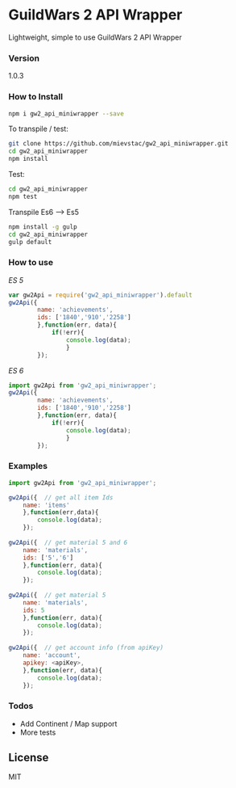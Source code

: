 # GuildWars 2 API Wrapper

Lightweight, simple to use GuildWars 2 API Wrapper

### Version
1.0.3

### How to Install
 
```sh
npm i gw2_api_miniwrapper --save
```
To transpile / test:
```sh
git clone https://github.com/mievstac/gw2_api_miniwrapper.git
cd gw2_api_miniwrapper
npm install
```
Test:
```sh
cd gw2_api_miniwrapper
npm test
```
Transpile Es6 --> Es5
```sh
npm install -g gulp
cd gw2_api_miniwrapper
gulp default
```

### How to use
*ES 5*
```javascript
var gw2Api = require('gw2_api_miniwrapper').default
gw2Api({
        name: 'achievements',
        ids: ['1840','910','2258']
        },function(err, data){
            if(!err){
                console.log(data);
                }
        });
```

*ES 6*
```javascript
import gw2Api from 'gw2_api_miniwrapper';
gw2Api({
        name: 'achievements',
        ids: ['1840','910','2258']
        },function(err, data){
            if(!err){
                console.log(data);
                }
        });
```

### Examples
```javascript
import gw2Api from 'gw2_api_miniwrapper';

gw2Api({  // get all item Ids
    name: 'items'
    },function(err,data){
        console.log(data);
    });
    
gw2Api({  // get material 5 and 6
    name: 'materials',
    ids: ['5','6']
    },function(err, data){
        console.log(data);
    });
    
gw2Api({  // get material 5
    name: 'materials',
    ids: 5
    },function(err, data){
        console.log(data);
    });
    
gw2Api({  // get account info (from apiKey)
    name: 'account',
    apikey: <apiKey>,
    },function(err, data){
        console.log(data);
    });
```

### Todos

 - Add Continent / Map support
 - More tests

License
----

MIT


